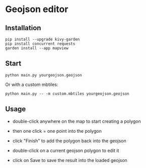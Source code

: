 # Geojson editor

## Installation

    pip install --upgrade kivy-garden
    pip install concurrent requests
    garden install --app mapview

## Start

    python main.py yourgeojson.geojson

Or with a custom mbtiles:

    python main.py -- -m custom.mbtiles yourgeojson.geojson

## Usage

- double-click anywhere on the map to start creating a polygon
- then one click = one point into the polygon
- click "Finish" to add the polygon back into the geojson

- double-click on a current geojson polygon to edit it

- click on Save to save the result into the loaded geojson
